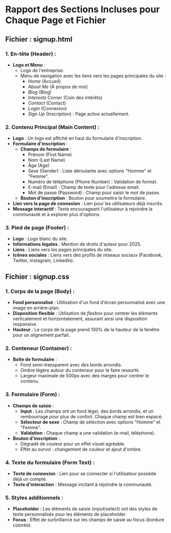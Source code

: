# Rapport des Sections Incluses pour Chaque Page et Fichier

## Fichier : signup.html

### 1. En-tête (Header) :
- **Logo et Menu** : 
  - Logo de l'entreprise.
  - Menu de navigation avec les liens vers les pages principales du site :
    - *Home* (Accueil)
    - *About Me* (À propos de moi)
    - *Blog* (Blog)
    - *Interests Corner* (Coin des intérêts)
    - *Contact* (Contact)
    - *Login* (Connexion)
    - *Sign Up* (Inscription) : Page active actuellement.

### 2. Contenu Principal (Main Content) :
- **Logo** : Un logo est affiché en haut du formulaire d'inscription.
- **Formulaire d'inscription** : 
  - **Champs de formulaire** : 
    - Prénom (First Name)
    - Nom (Last Name)
    - Âge (Age)
    - Sexe (Gender) : Liste déroulante avec options "Homme" et "Femme".
    - Numéro de téléphone (Phone Number) : Validation de format.
    - E-mail (Email) : Champ de texte pour l'adresse email.
    - Mot de passe (Password) : Champ pour saisir le mot de passe.
  - **Bouton d'inscription** : Bouton pour soumettre le formulaire.
- **Lien vers la page de connexion** : Lien pour les utilisateurs déjà inscrits.
- **Message interactif** : Texte encourageant l'utilisateur à rejoindre la communauté et à explorer plus d'options.

### 3. Pied de page (Footer) :
- **Logo** : Logo blanc du site.
- **Informations légales** : Mention de droits d'auteur pour 2025.
- **Liens** : Liens vers les pages principales du site.
- **Icônes sociales** : Liens vers des profils de réseaux sociaux (Facebook, Twitter, Instagram, LinkedIn).

## Fichier : signup.css

### 1. Corps de la page (Body) :
- **Fond personnalisé** : Utilisation d'un fond d'écran personnalisé avec une image en arrière-plan.
- **Disposition flexible** : Utilisation de *flexbox* pour centrer les éléments verticalement et horizontalement, assurant ainsi une disposition responsive.
- **Hauteur** : Le corps de la page prend 100% de la hauteur de la fenêtre pour un alignement parfait.

### 2. Conteneur (Container) :
- **Boîte de formulaire** : 
  - Fond semi-transparent avec des bords arrondis.
  - Ombre légère autour du conteneur pour le faire ressortir.
  - Largeur maximale de 500px avec des marges pour centrer le contenu.

### 3. Formulaire (Form) :
- **Champs de saisie** : 
  - **Input** : Les champs ont un fond léger, des bords arrondis, et un rembourrage pour plus de confort. Chaque champ est bien espacé.
  - **Sélecteur de sexe** : Champ de sélection avec options "Homme" et "Femme".
  - **Validation** : Chaque champ a une validation (e-mail, téléphone).
- **Bouton d'inscription** : 
  - Dégradé de couleur pour un effet visuel agréable.
  - Effet au survol : changement de couleur et ajout d'ombre.
  
### 4. Texte du formulaire (Form Text) :
- **Texte de connexion** : Lien pour se connecter si l'utilisateur possède déjà un compte.
- **Texte d'interaction** : Message incitant à rejoindre la communauté.

### 5. Styles additionnels :
- **Placeholder** : Les éléments de saisie (input/select) ont des styles de texte personnalisés pour les éléments de placeholder.
- **Focus** : Effet de surbrillance sur les champs de saisie au focus (bordure colorée).

